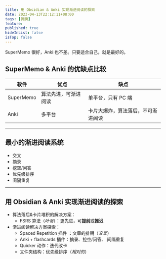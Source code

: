```yaml
---
title: 用 Obsidian & Anki 实现渐进阅读的探索
date: 2023-04-13T22:12:11+08:00
tags: [折腾]
feature: 
published: true
hideInList: false
isTop: false
---
```


SuperMemo 很好，Anki 也不差。只要适合自己，就是最好的。

<!--more-->

## SuperMemo & Anki 的优缺点比较
| 软件      | 优点                 | 缺点                               |
| --------- | -------------------- | ---------------------------------- |
| SuperMemo | 算法先进，可渐进阅读 | 单平台，只有 PC 端                 |
| Anki      | 多平台               | 卡片大爆炸，算法落后，不可渐进阅读 |

---

## 最小的渐进阅读系统
+ 交叉
+ 摘录
+ 挖空/问答
+ 优先级排序
+ 间隔重复

---

## 用 Obsidian & Anki 实现渐进阅读的探索
- 算法落后&卡片堆积的解决方案：
	- FSRS 算法（*叶哥*）：更先进，可**提前**或**推迟**
- 渐进阅读解决方案探索：
	- Spaced Repetition 插件 ：文章的排期（*交叉*）
	- Anki + flashcards 插件：摘录、挖空/问答、 间隔重复
	- Quicker 动作：迭代改卡
	- 文件夹结构：优先级排序（*相对的*）
